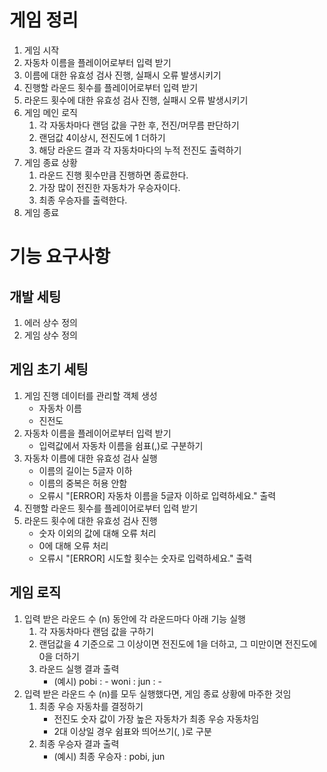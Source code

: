 # 게임 정리
1. 게임 시작
2. 자동차 이름을 플레이어로부터 입력 받기
3. 이름에 대한 유효성 검사 진행, 실패시 오류 발생시키기
4. 진행할 라운드 횟수를 플레이어로부터 입력 받기
5. 라운드 횟수에 대한 유효성 검사 진행, 실패시 오류 발생시키기
6. 게임 메인 로직
    1. 각 자동차마다 랜덤 값을 구한 후, 전진/머무름 판단하기
    2. 랜덤값 4이상시, 전진도에 1 더하기
    3. 해당 라운드 결과 각 자동차마다의 누적 전진도 출력하기
 7. 게임 종료 상황
    1. 라운드 진행 횟수만큼 진행하면 종료한다.
    2. 가장 많이 전진한 자동차가 우승자이다.
    3. 최종 우승자를 출력한다.
 8. 게임 종료

# 기능 요구사항
## 개발 세팅
1. 에러 상수 정의
2. 게임 상수 정의

## 게임 초기 세팅
1. 게임 진행 데이터를 관리할 객체 생성
   - 자동차 이름
   - 진전도
2. 자동차 이름을 플레이어로부터 입력 받기
   - 입력값에서 자동차 이름을 쉼표(,)로 구분하기
3. 자동차 이름에 대한 유효성 검사 실행
   - 이름의 길이는 5글자 이하
   - 이름의 중복은 허용 안함
   - 오류시 "[ERROR] 자동차 이름을 5글자 이하로 입력하세요." 출력
4. 진행할 라운드 횟수를 플레이어로부터 입력 받기
5. 라운드 횟수에 대한 유효성 검사 진행
   - 숫자 이외의 값에 대해 오류 처리
   - 0에 대해 오류 처리
   - 오류시 "[ERROR] 시도할 횟수는 숫자로 입력하세요." 출력

## 게임 로직
1. 입력 받은 라운드 수 (n) 동안에 각 라운드마다 아래 기능 실행
   1. 각 자동차마다 랜덤 값을 구하기
   2. 랜덤값을 4 기준으로 그 이상이면 전진도에 1을 더하고, 그 미만이면 전진도에 0을 더하기
   3. 라운드 실행 결과 출력
        - (예시)
          pobi : -
          woni :
          jun : -
2. 입력 받은 라운드 수 (n)를 모두 실행했다면, 게임 종료 상황에 마주한 것임
   1. 최종 우승 자동차를 결정하기 
      - 전진도 숫자 값이 가장 높은 자동차가 최종 우승 자동차임
      - 2대 이상일 경우 쉼표와 띄어쓰기(, )로 구분
   2. 최종 우승자 결과 출력
      - (예시)
        최종 우승자 : pobi, jun    
